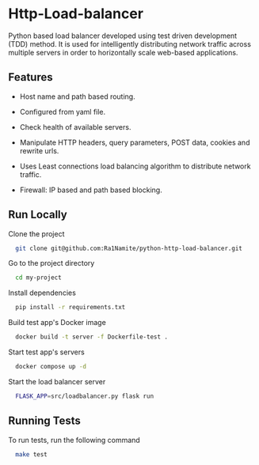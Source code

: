 
# Http-Load-balancer

Python based load balancer developed using test driven development (TDD) method. It is used for intelligently distributing network traffic across multiple servers in order to horizontally scale web-based applications.

## Features
* Host name and path based routing.

* Configured from yaml file.


* Check health of available servers.

* Manipulate HTTP headers, query parameters, POST data, cookies and rewrite urls.

* Uses Least connections load balancing algorithm to distribute network traffic.

* Firewall: IP based and path based blocking.


## Run Locally

Clone the project

```bash
  git clone git@github.com:Ra1Namite/python-http-load-balancer.git
```

Go to the project directory

```bash
  cd my-project
```

Install dependencies

```bash
  pip install -r requirements.txt
```

Build test app's Docker image
```bash
  docker build -t server -f Dockerfile-test .
```
Start test app's servers

```bash
  docker compose up -d
```
Start the load balancer server

```bash
  FLASK_APP=src/loadbalancer.py flask run

```


## Running Tests

To run tests, run the following command

```bash
  make test
```

